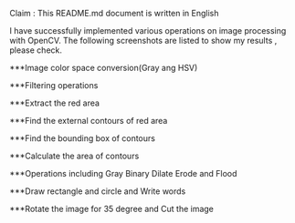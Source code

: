 Claim : This README.md document is written in English

I have successfully implemented various operations on image processing with OpenCV.
The following screenshots are listed to show my results , please check.

***Image color space conversion(Gray ang HSV)

***Filtering operations

***Extract the red area

***Find the external contours of red area

***Find the bounding box of contours

***Calculate the area of contours

***Operations including Gray Binary Dilate Erode and Flood 

***Draw rectangle and circle and Write words

***Rotate the image for 35 degree and Cut the image
